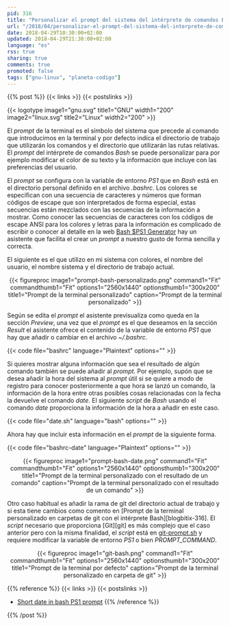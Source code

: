 ```yaml
---
pid: 316
title: "Personalizar el prompt del sistema del intérprete de comandos Bash"
url: "/2018/04/personalizar-el-prompt-del-sistema-del-interprete-de-comandos-bash/"
date: 2018-04-29T10:30:00+02:00
updated: 2018-04-29T21:30:00+02:00
language: "es"
rss: true
sharing: true
comments: true
promoted: false
tags: ["gnu-linux", "planeta-codigo"]
---
```


{{% post %}}
{{< links >}}
{{< postslinks >}}

{{< logotype image1="gnu.svg" title1="GNU" width1="200" image2="linux.svg" title2="Linux" width2="200" >}}

El _prompt_ de la terminal es el símbolo del sistema que precede al comando que introducimos en la terminal y por defecto indica el directorio de trabajo que utilizarán los comandos y el directorio que utilizarán las rutas relativas. El _prompt_ del intérprete de comandos _Bash_ se puede personalizar para por ejemplo modificar el color de su texto y la información que incluye con las preferencias del usuario.

El _prompt_ se configura con la variable de entorno _PS1_ que en _Bash_ está en el directorio personal definido en el archivo _.bashrc_. Los colores se especifican con una secuencia de caracteres y números que forman códigos de escape que son interpretados de forma especial, estas secuencias están mezclados con las secuencias de la información a mostrar. Como conocer las secuencias de caracteres con los códigos de escape ANSI para los colores y letras para la información es complicado de escribir o conocer al detalle en la web [Bash $PS1 Generator](https://www.kirsle.net/wizards/ps1.html) hay un asistente que facilita el crear un _prompt_ a nuestro gusto de forma sencilla y correcta.

El siguiente es el que utilizo en mi sistema con colores, el nombre del usuario, el nombre sistema y el directorio de trabajo actual.

<div class="media" style="text-align: center;">
    {{< figureproc
        image1="prompt-bash-personalizado.png" command1="Fit" commandthumb1="Fit" options1="2560x1440" optionsthumb1="300x200" title1="Prompt de la terminal personalizado"
        caption="Prompt de la terminal personalizado" >}}
</div>

Según se edita el _prompt_ el asistente previsualiza como queda en la sección _Preview_, una vez que el _prompt_ es el que deseamos en la sección _Result_ el asistente ofrece el contenido de la variable de entorno _PS1_ que hay que añadir o cambiar en el archivo _~/.bashrc_.

{{< code file="bashrc" language="Plaintext" options="" >}}

Si quieres mostrar alguna información que sea el resultado de algún comando también se puede añadir al _prompt_. Por ejemplo, supón que se desea añadir la hora del sistema al _prompt_ útil si se quiere a modo de registro para conocer posteriormente a que hora se lanzó un comando, la información de la hora entre otras posibles cosas relacionadas con la fecha la devuelve el comando _date_. El siguiente _script_ de _Bash_ usando el comando _date_ proporciona la información de la hora a añadir en este caso.

{{< code file="date.sh" language="bash" options="" >}}

Ahora hay que incluir esta información en el _prompt_ de la siguiente forma.

{{< code file="bashrc-date" language="Plaintext" options="" >}}

<div class="media" style="text-align: center;">
    {{< figureproc
        image1="prompt-bash-date.png" command1="Fit" commandthumb1="Fit" options1="2560x1440" optionsthumb1="300x200" title1="Prompt de la terminal personalizado con el resultado de un comando"
        caption="Prompt de la terminal personalizado con el resultado de un comando" >}}
</div>

Otro caso habitual es añadir la rama de git del directorio actual de trabajo y si esta tiene cambios como comento en [Prompt de la terminal personalizado en carpetas de git con el intérprete Bash][blogbitix-316]. El _script_ necesario que proporciona [Git][git] es más complejo que el caso anterior pero con la misma finalidad, el _script_ está en [git-prompt.sh](https://github.com/git/git/blob/master/contrib/completion/git-prompt.sh) y requiere modificar la variable de entorno _PS1_ o bien _PROMPT\_COMMAND_.

<div class="media" style="text-align: center;">
    {{< figureproc
        image1="git-bash.png" command1="Fit" commandthumb1="Fit" options1="2560x1440" optionsthumb1="300x200" title1="Prompt de la terminal por defecto"
        caption="Prompt de la terminal personalizado en carpeta de git" >}}
</div>

{{% reference %}}
{{< links >}}
{{< postslinks >}}
* [Short date in bash PS1 prompt](https://stackoverflow.com/questions/9200862/short-date-in-bash-ps1-prompt)
{{% /reference %}}

{{% /post %}}
